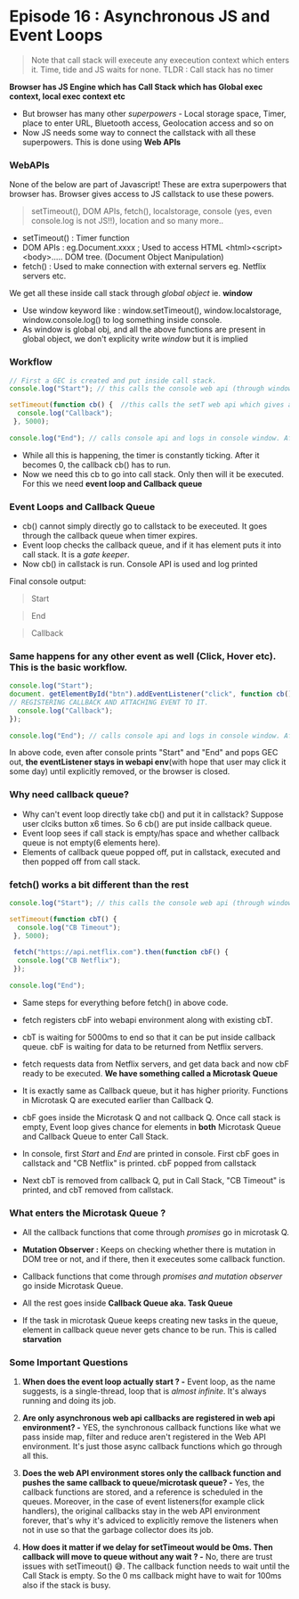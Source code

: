 # Episode 16 : Asynchronous JS and Event Loops

> Note that call stack will execeute any execeution context which enters it. Time, tide and JS waits for none. TLDR : Call stack has no timer

**Browser has JS Engine which has Call Stack which has Global exec context, local exec context etc**
- But browser has many other *superpowers* - Local storage space, Timer, place to enter URL, Bluetooth access, Geolocation access and so on
- Now JS needs some way to connect the callstack with all these superpowers. This is done using **Web APIs**

### WebAPIs
None of the below are part of Javascript! These are extra superpowers that browser has. Browser gives access to JS callstack to use these powers.
> setTimeout(), DOM APIs, fetch(), localstorage, console (yes, even console.log is not JS!!), location and so many more..

- setTimeout() : Timer function 
- DOM APIs : eg.Document.xxxx ; Used to access HTML 
&lt;html&gt;&lt;script&gt;&lt;body&gt;..... DOM tree. (Document Object Manipulation)
- fetch() : Used to make connection with external servers eg. Netflix servers etc.

We get all these inside call stack through *global object* ie. **window**
- Use window keyword like : window.setTimeout(), window.localstorage, window.console.log() to log something inside console. 
- As window is global obj, and all the above functions are present in global object, we don't explicity write *window* but it is implied

### Workflow

```javascript
// First a GEC is created and put inside call stack. 
console.log("Start"); // this calls the console web api (through window) which in turn actually modifies values in console. 

setTimeout(function cb() {  //this calls the setT web api which gives access to timer feature. It stores the callback cb() and starts timer.  
  console.log("Callback");
 }, 5000);
 
console.log("End"); // calls console api and logs in console window. After this GEC pops from call stack. 

```
- While all this is happening, the timer is constantly ticking. After it becomes 0, the callback cb() has to run. 
- Now we need this cb to go into call stack. Only then will it be executed. For this we need **event loop and Callback queue**

### Event Loops and Callback Queue
- cb() cannot simply directly go to callstack to be execeuted. It goes through the callback queue when timer expires. 
- Event loop checks the callback queue, and if it has element puts it into call stack. It is a *gate keeper*. 
- Now cb() in callstack is run. Console API is used and log printed

Final console output:
 
> Start

> End

> Callback

### Same happens for any other event as well (Click, Hover etc). This is the basic workflow.

```javascript
console.log("Start"); 
document. getElementById("btn").addEventListener("click", function cb() { // cb() registered inside webapi environment and event(click) attached to it. ie.
// REGISTERING CALLBACK AND ATTACHING EVENT TO IT. 
  console.log("Callback");
});
 
console.log("End"); // calls console api and logs in console window. After this GEC pops from call stack. 

```
In above code, even after console prints "Start" and "End" and pops GEC out, **the eventListener stays in webapi env**(with hope that user may click it
some day) until explicitly removed, or the browser is closed.

### Why need callback queue? 
- Why can't event loop directly take cb() and put it in callstack?  Suppose user clciks button x6 times. So 6 cb() are put inside callback queue.
- Event loop sees if call stack is empty/has space and whether callback queue is not empty(6 elements here). 
- Elements of callback queue popped off, put in callstack, executed and then popped off from call stack.

### fetch() works a bit different than the rest
```javascript
console.log("Start"); // this calls the console web api (through window) which in turn actually modifies values in console. 

setTimeout(function cbT() { 
  console.log("CB Timeout");
 }, 5000);
 
 fetch("https://api.netflix.com").then(function cbF() {
  console.log("CB Netflix");
 });
 
console.log("End"); 

```
- Same steps for everything before fetch() in above code. 
- fetch registers cbF into webapi environment along with existing cbT. 
- cbT is waiting for 5000ms to end so that it can be put inside callback queue. cbF is waiting for data to be returned from Netflix servers. 
- fetch requests data from Netflix servers, and get data back and now cbF ready to be executed. 
**We have something called a Microtask Queue**
- It is exactly same as Callback queue, but it has higher priority. Functions in Microtask Q are executed earlier than Callback Q. 
- cbF goes inside the Microtask Q and not callback Q. Once call stack is empty, Event loop gives chance for elements in **both** Microtask Queue and 
Callback Queue to enter Call Stack. 

- In console, first *Start* and *End* are printed in console. First cbF goes in callstack and "CB Netflix" is printed. cbF popped from callstack
- Next cbT is removed from callback Q, put in Call Stack, "CB Timeout" is printed, and cbT removed from callstack.

### What enters the Microtask Queue ?
- All the callback functions that come through *promises* go in microtask Q. 
- **Mutation Observer :** Keeps on checking whether there is mutation in DOM tree or not, and if there, then it execeutes some callback function. 
- Callback functions that come through *promises and mutation observer* go inside Microtask Queue. 
- All the rest goes inside **Callback Queue aka. Task Queue**

- If the task in microtask Queue keeps creating new tasks in the queue, element in callback queue never gets chance to be run. This is called **starvation**

### Some Important Questions 

1. **When does the event loop actually start ? -** Event loop, as the name suggests, is a single-thread, loop that is *almost infinite*. It's always running and doing its job.

2. **Are only asynchronous web api callbacks are registered in web api environment? -** YES, the synchronous callback functions like what we pass inside map, filter and reduce aren't registered in the Web API environment. It's just those async callback functions which go through all this.

3. **Does the web API environment stores only the callback function and pushes the same callback to queue/microtask queue? -** Yes, the callback functions are stored, and a reference is scheduled in the queues. Moreover, in the case of event listeners(for example click handlers), the original callbacks stay in the web API environment forever, that's why it's adviced to explicitly remove the listeners when not in use so that the garbage collector does its job.

4. **How does it matter if we delay for setTimeout would be 0ms. Then callback will move to queue without any wait ? -** No, there are trust issues with setTimeout() 😅. The callback function needs to wait until the Call Stack is empty. So the 0 ms callback might have to wait for 100ms also if the stack is busy.
